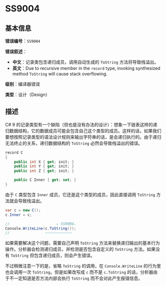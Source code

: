 ﻿# SS9004
## 基本信息

**错误编号**：`SS9004`

**错误叙述**：

* **中文**：记录类包含递归成员，调用自动生成的 `ToString` 方法将导致栈溢出。
* **英文**：Due to recursive member in the `record` type, invoking synthesized method `ToString` will cause stack overflowing.

**级别**：编译器错误

**类型**：设计（Design）

## 描述

C# 9 的记录类型有一个缺陷（但也是没有办法的设计）：想象一下链表这样的递归数据结构，它的数据成员可能会包含自己这个类型的成员。这样的话，如果我们要想按照记录类型的语法设计规则来输出字符串的话，是会递归执行的。由于递归无法终止的关系，递归数据结构的 `ToString` 必然会导致栈溢出的错误。

```csharp
record C
{
    public int X { get; init; }
    public int Y { get; init; }
    public int Z { get; init; }

    public C Inner { get; set; }
}
```

由于 `C` 类型包含 `Inner` 成员，它还是这个类型的成员，因此直接调用 `ToString` 方法就会导致栈溢出。

```csharp
var c = new C();
c.Inner = c;

//                     ↓ SS9004.
Console.WriteLine(c.ToString());
//                ~~~~~~~~~~~~
```

如果需要解决这个问题，需要自己声明 `ToString` 方法来替换递归输出的基本行为操作。分析器会检测递归成员，并检测是否包含自定义的 `ToString` 方法。如果没有 `ToString` 但包含递归成员，则会产生错误。

不过稍微注意一下的是，省略 `ToString` 的调用，在 `Console.WriteLine` 的行为里也会调用一次 `ToString`。但是如果改写成 `c` 而不是 `c.ToString` 的话，分析器由于不一定知道是否方法内部会执行 `ToString` 而不会对此产生报错信息。